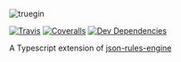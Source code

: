 ![truegin](https://i.imgur.com/R2YTxiX.png "truegin")

[![Travis](https://img.shields.io/travis/jsdevtom/truegin.svg)](https://travis-ci.org/jsdevtom/truegin)
[![Coveralls](https://img.shields.io/coveralls/jsdevtom/truegin.svg)](https://coveralls.io/github/jsdevtom/truegin)
[![Dev Dependencies](https://david-dm.org/jsdevtom/truegin/dev-status.svg)](https://david-dm.org/jsdevtom/truegin?type=dev)

A Typescript extension of [json-rules-engine](https://github.com/cachecontrol/json-rules-engine)
